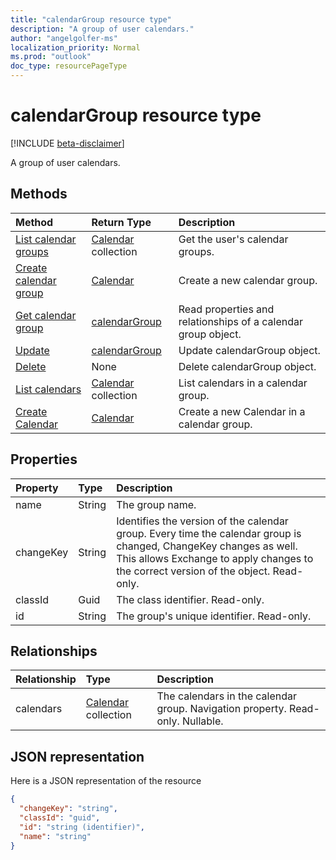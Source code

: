 ```yaml
---
title: "calendarGroup resource type"
description: "A group of user calendars."
author: "angelgolfer-ms"
localization_priority: Normal
ms.prod: "outlook"
doc_type: resourcePageType
---
```


# calendarGroup resource type

[!INCLUDE [beta-disclaimer](../../includes/beta-disclaimer.md)]

A group of user calendars.

## Methods

| Method                                                      | Return Type                        | Description                                                   |
| :---------------------------------------------------------- | :--------------------------------- | :------------------------------------------------------------ |
| [List calendar groups](../api/user-list-calendargroups.md)  | [Calendar](calendar.md) collection | Get the user's calendar groups.                               |
| [Create calendar group](../api/user-post-calendargroups.md) | [Calendar](calendar.md)            | Create a new calendar group.                                  |
| [Get calendar group](../api/calendargroup-get.md)           | [calendarGroup](calendargroup.md)  | Read properties and relationships of a calendar group object. |
| [Update](../api/calendargroup-update.md)                    | [calendarGroup](calendargroup.md)  | Update calendarGroup object.                                  |
| [Delete](../api/calendargroup-delete.md)                    | None                               | Delete calendarGroup object.                                  |
| [List calendars](../api/calendargroup-list-calendars.md)    | [Calendar](calendar.md) collection | List calendars in a calendar group.                           |
| [Create Calendar](../api/calendargroup-post-calendars.md)   | [Calendar](calendar.md)            | Create a new Calendar in a calendar group.                    |

## Properties

| Property  | Type   | Description                                                                                                                                                                                               |
| :-------- | :----- | :-------------------------------------------------------------------------------------------------------------------------------------------------------------------------------------------------------- |
| name      | String | The group name.                                                                                                                                                                                           |
| changeKey | String | Identifies the version of the calendar group. Every time the calendar group is changed, ChangeKey changes as well. This allows Exchange to apply changes to the correct version of the object. Read-only. |
| classId   | Guid   | The class identifier. Read-only.                                                                                                                                                                          |
| id        | String | The group's unique identifier. Read-only.                                                                                                                                                                 |

## Relationships

| Relationship | Type                               | Description                                                                    |
| :----------- | :--------------------------------- | :----------------------------------------------------------------------------- |
| calendars    | [Calendar](calendar.md) collection | The calendars in the calendar group. Navigation property. Read-only. Nullable. |

## JSON representation

Here is a JSON representation of the resource

<!-- {
  "blockType": "resource",
  "optionalProperties": [
    "calendars"
  ],
  "keyProperty": "id",
  "@odata.type": "microsoft.graph.calendarGroup"
}-->

```json
{
  "changeKey": "string",
  "classId": "guid",
  "id": "string (identifier)",
  "name": "string"
}
```

<!-- uuid: 8fcb5dbc-d5aa-4681-8e31-b001d5168d79
2015-10-25 14:57:30 UTC -->

<!--
{
  "type": "#page.annotation",
  "description": "calendarGroup resource",
  "keywords": "",
  "section": "documentation",
  "tocPath": "",
  "suppressions": [
    "Error: /api-reference/beta/resources/calendargroup.md:\r\n      Exception processing links.\r\n    System.ArgumentException: Link Definition was null. Link text: !INCLUDE [beta-disclaimer](../../includes/beta-disclaimer.md)\r\n      at ApiDoctor.Validation.DocFile.get_LinkDestinations()\r\n      at ApiDoctor.Validation.DocSet.ValidateLinks(Boolean includeWarnings, String[] relativePathForFiles, IssueLogger issues, Boolean requireFilenameCaseMatch, Boolean printOrphanedFiles)"
  ]
}
-->

